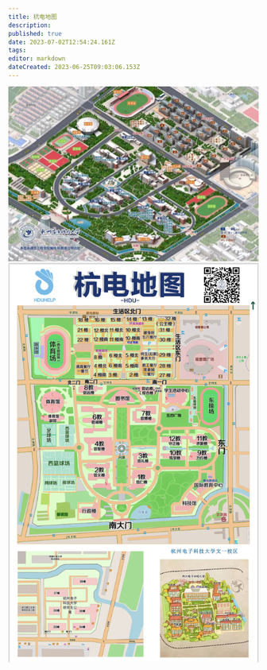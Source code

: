 ```yaml
---
title: 杭电地图
description: 
published: true
date: 2023-07-02T12:54:24.161Z
tags: 
editor: markdown
dateCreated: 2023-06-25T09:03:06.153Z
---
```


![hdumap_old.jpg](/assets/hdumap_old.jpg)
![](/assets/hdumap.png)